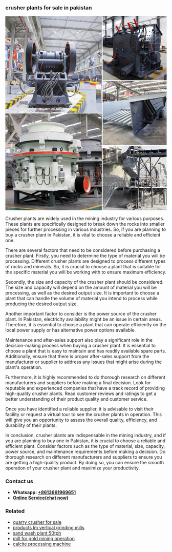 <h3>crusher plants for sale in pakistan</h3><img src='1702953141.jpg' alt=''><p>Crusher plants are widely used in the mining industry for various purposes. These plants are specifically designed to break down the rocks into smaller pieces for further processing in various industries. So, if you are planning to buy a crusher plant in Pakistan, it is vital to choose a reliable and efficient one.</p><p>There are several factors that need to be considered before purchasing a crusher plant. Firstly, you need to determine the type of material you will be processing. Different crusher plants are designed to process different types of rocks and minerals. So, it is crucial to choose a plant that is suitable for the specific material you will be working with to ensure maximum efficiency.</p><p>Secondly, the size and capacity of the crusher plant should be considered. The size and capacity will depend on the amount of material you will be processing, as well as the desired output size. It is important to choose a plant that can handle the volume of material you intend to process while producing the desired output size.</p><p>Another important factor to consider is the power source of the crusher plant. In Pakistan, electricity availability might be an issue in certain areas. Therefore, it is essential to choose a plant that can operate efficiently on the local power supply or has alternative power options available.</p><p>Maintenance and after-sales support also play a significant role in the decision-making process when buying a crusher plant. It is essential to choose a plant that is easy to maintain and has readily available spare parts. Additionally, ensure that there is proper after-sales support from the manufacturer or supplier to address any issues that might arise during the plant's operation.</p><p>Furthermore, it is highly recommended to do thorough research on different manufacturers and suppliers before making a final decision. Look for reputable and experienced companies that have a track record of providing high-quality crusher plants. Read customer reviews and ratings to get a better understanding of their product quality and customer service.</p><p>Once you have identified a reliable supplier, it is advisable to visit their facility or request a virtual tour to see the crusher plants in operation. This will give you an opportunity to assess the overall quality, efficiency, and durability of their plants.</p><p>In conclusion, crusher plants are indispensable in the mining industry, and if you are planning to buy one in Pakistan, it is crucial to choose a reliable and efficient plant. Consider factors such as the type of material, size, capacity, power source, and maintenance requirements before making a decision. Do thorough research on different manufacturers and suppliers to ensure you are getting a high-quality product. By doing so, you can ensure the smooth operation of your crusher plant and maximize your productivity.</p><h3>Contact us</h3><ul><li><strong>Whatsapp:&nbsp;<a href="https://wa.me/8613661969651">+8613661969651</a></strong></li><li><a href="https://swt.shibang-china.com/?git&amp;zhl&amp;crusher plants for sale in pakistan"><strong>Online Service(chat now)</strong></a></li></ul><h3>Related</h3><ul><li><a href='quarry crusher for sale.md'>quarry crusher for sale</a></li><li><a href='products lm vertical grinding mills.md'>products lm vertical grinding mills</a></li><li><a href='sand wash plant 50tph.md'>sand wash plant 50tph</a></li><li><a href='mill for gold mining operation.md'>mill for gold mining operation</a></li><li><a href='calcite processing machine.md'>calcite processing machine</a></li></ul>